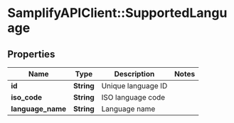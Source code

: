 # SamplifyAPIClient::SupportedLanguage

## Properties
Name | Type | Description | Notes
------------ | ------------- | ------------- | -------------
**id** | **String** | Unique language ID | 
**iso_code** | **String** | ISO language code | 
**language_name** | **String** | Language name | 


